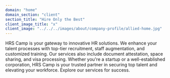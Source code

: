 ```yaml
---
domain: "home"
domain_section: "client"
section_title: "Hire Only the Best"
client_image_title: "x"
client_image: "../../../images/about/company-profile/allied-home.jpg"
---
```


HRS Camp is your gateway to innovative HR solutions. We enhance your talent processes with top-tier recruitment, staff augmentation, and customized training. Our services also include document attestation, space sharing, and visa processing. Whether you're a startup or a well-established corporation, HRS Camp is your trusted partner in securing top talent and elevating your workforce. Explore our services for success.